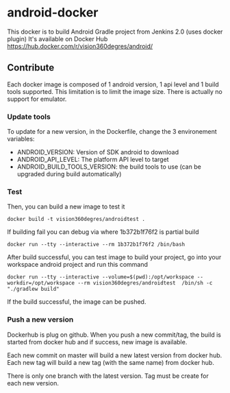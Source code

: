 # android-docker

This docker is to build Android Gradle project from Jenkins 2.0 (uses docker plugin)
It's available on Docker Hub https://hub.docker.com/r/vision360degres/android/

## Contribute

Each docker image is composed of 1 android version, 1 api level and 1 build tools supported. This limitation is to limit the image size. There is actually no support for emulator.

### Update tools

To update for a new version, in the Dockerfile, change the 3 environement variables:
 * ANDROID_VERSION: Version of SDK android to download
 * ANDROID_API_LEVEL: The platform API level to target
 * ANDROID_BUILD_TOOLS_VERSION: the build tools to use (can be upgraded during build automatically)

### Test

Then, you can build a new image to test it

```
docker build -t vision360degres/androidtest .
```

If building fail you can debug via where 1b372b1f76f2 is partial build

```
docker run --tty --interactive --rm 1b372b1f76f2 /bin/bash
```

After build successful, you can test image to build your project, go into your workspace android project and run this command

```
docker run --tty --interactive --volume=$(pwd):/opt/workspace --workdir=/opt/workspace --rm vision360degres/androidtest  /bin/sh -c "./gradlew build"
```

If the build successful, the image can be pushed.

### Push a new version

Dockerhub is plug on github. When you push a new commit/tag, the build is started from docker hub and if success, new image is available.

Each new commit on master will build a new latest version from docker hub.
Each new tag will build a new tag (with the same name) from docker hub.

There is only one branch with the latest version. Tag must be create for each new version.
